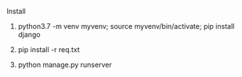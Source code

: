 Install 

1) python3.7 -m venv myvenv; source myvenv/bin/activate; pip install django 

2) pip install -r req.txt

3) python manage.py runserver